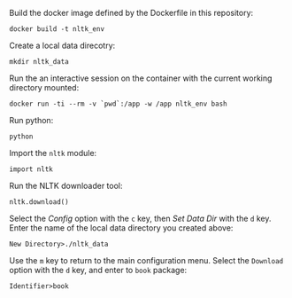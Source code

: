 Build the docker image defined by the Dockerfile in this repository:

    docker build -t nltk_env

Create a local data direcotry:

    mkdir nltk_data

Run the an interactive session on the container with the current working
directory mounted:

    docker run -ti --rm -v `pwd`:/app -w /app nltk_env bash

Run python:

    python

Import the `nltk` module:

    import nltk

Run the NLTK downloader tool:

    nltk.download()

Select the *Config* option with the `c` key, then *Set Data Dir* with the `d`
key. Enter the name of the local data directory you created above:

    New Directory>./nltk_data

Use the `m` key to return to the main configuration menu. Select the `Download`
option with the `d` key, and enter to `book` package:

    Identifier>book
